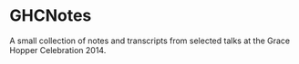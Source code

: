 GHCNotes
========

A small collection of notes and transcripts from selected talks at the Grace Hopper Celebration 2014.
